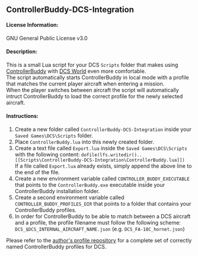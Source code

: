 ## ControllerBuddy-DCS-Integration

#### License Information:

GNU General Public License v3.0

#### Description:

This is a small Lua script for your DCS `Scripts` folder that makes using [ControllerBuddy](https://controllerbuddy.org) with [DCS World](https://www.digitalcombatsimulator.com) even more comfortable.  
The script automatically starts ControllerBuddy in local mode with a profile that matches the current player aircraft when entering a mission.  
When the player switches between aircraft the script will automatically intruct ControllerBuddy to load the correct profile for the newly selected aircraft.

#### Instructions:

1. Create a new folder called `ControllerBuddy-DCS-Integration` inside your `Saved Games\DCS\Scripts` folder.
2. Place `ControllerBuddy.lua` into this newly created folder.
3. Create a text file called `Export.lua` inside the `Saved Games\DCS\Scripts` with the following content:
   `dofile(lfs.writedir()..[[Scripts\ControllerBuddy-DCS-Integration\ControllerBuddy.lua]])`  
   If a file called `Export.lua` already exists, simply append the above line to the end of the file.
4. Create a new environment variable called `CONTROLLER_BUDDY_EXECUTABLE` that points to the `ControllerBuddy.exe` executable inside your ControllerBuddy installation folder.
5. Create a second environment variable called `CONTROLLER_BUDDY_PROFILES_DIR` that points to a folder that contains your ControllerBuddy profiles.
6. In order for ControllerBuddy to be able to match between a DCS aircraft and a profile, the profile filename must follow the following scheme: `DCS_$DCS_INTERNAL_AIRCRAFT_NAME.json` (e.g. `DCS_FA-18C_hornet.json`)

Please refer to the [author's profile repository](https://github.com/bwRavencl/ControllerBuddy-Profiles) for a complete set of correctly named ControllerBuddy profiles for DCS.
